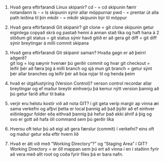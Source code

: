 1. Hvað gera eftirfarandi Linux skipanir?
    cd - = cd skipunin færir notandann
    ls - = ls skipunin sýnir allar möppurnar
    pwd - = prentar út alla path leiðina til þín
    mkdir - = mkdir skipunin býr til möppur

2. Hvað gera eftirfarandi Git skipanir?
    git clone = git clone skipunin getur eiginlega copyað skrá og pastað henni á annan stað líka og haft hana á 2 stöðum
    git status = git status sýnir havð gitið er að gera
    git diff = git diff sýnir breytingar á milli commit skipana

3. Hvað gera eftirfarandi Git skipanir saman? Hvaða gagn er að þeirri aðgerð?   
    git log = log sæynir hvenær þú gerðir commit og hvar
    git checkout = leifir þér að færa þig á milli branch og sjá mun
    git branch = getur sýnt þér allar branches og leifir þér að búa nýjar til og henda þeim
4. hvað er útgáfustýring (Version Control)?
    verson control recordar allar breytingar og ef maður breytir einhverju þá kemur nýtt version þannig að þú getur farið aftur til baka
5. verjir eru helstu kostir við að nota GIT?
    í git geta verip margir ap vinna æi sama verkefni og afþví þetta er local þannig að það þýðir að ef einhver eiðinleggur folder eða eithvað þannig þá hefur það ekki áhrif á þig og svo er gott að hafa öll command sem þú gerðir líka
6. Hversu oft telur þú að eigi að gera færslur (commit) í verkefni?
   eins oft og maður getur eða eftir hvern lið
7. Hvað er átt við með “Working Directory”?” og “Staging Area” í GIT?
 Working Directory = er öll mappan sem þú ert að vinna í en í staðinn fyrir að vera með allt root og coða fyrir files þá er bara nafn.

